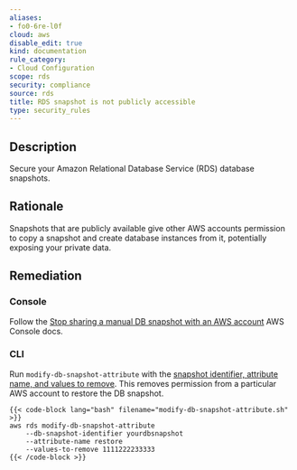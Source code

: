 ```yaml
---
aliases:
- fo0-6re-l0f
cloud: aws
disable_edit: true
kind: documentation
rule_category:
- Cloud Configuration
scope: rds
security: compliance
source: rds
title: RDS snapshot is not publicly accessible
type: security_rules
---
```


## Description

Secure your Amazon Relational Database Service (RDS) database snapshots.

## Rationale

Snapshots that are publicly available give other AWS accounts permission to copy a snapshot and create database instances from it, potentially exposing your private data.

## Remediation

### Console

Follow the [Stop sharing a manual DB snapshot with an AWS account][1] AWS Console docs.

### CLI

Run `modify-db-snapshot-attribute` with the [snapshot identifier, attribute name, and values to remove][2]. This removes permission from a particular AWS account to restore the DB snapshot.

    {{< code-block lang="bash" filename="modify-db-snapshot-attribute.sh" >}}
    aws rds modify-db-snapshot-attribute
        --db-snapshot-identifier yourdbsnapshot
        --attribute-name restore
        --values-to-remove 1111222233333
    {{< /code-block >}}

[1]: https://docs.aws.amazon.com/AmazonRDS/latest/UserGuide/USER_ShareSnapshot.html#USER_ShareSnapshot.Sharing
[2]: https://awscli.amazonaws.com/v2/documentation/api/latest/reference/rds/modify-db-snapshot-attribute.html#synopsis
